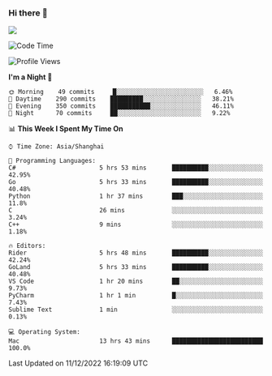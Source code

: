 ### Hi there 👋

<!--
**JJAYCHEN1e/jjaychen1e** is a ✨ _special_ ✨ repository because its `README.md` (this file) appears on your GitHub profile.

Here are some ideas to get you started:

- 🔭 I’m currently working on ...
- 🌱 I’m currently learning ...
- 👯 I’m looking to collaborate on ...
- 🤔 I’m looking for help with ...
- 💬 Ask me about ...
- 📫 How to reach me: ...
- 😄 Pronouns: ...
- ⚡ Fun fact: ...
-->

[![](https://github-readme-stats.vercel.app/api?username=jjaychen1e&show_icons=true)](https://github.com/jjaychen1e/github-readme-stats?count_private=true)

<!--START_SECTION:waka-->
![Code Time](http://img.shields.io/badge/Code%20Time-505%20hrs%2039%20mins-blue)

![Profile Views](http://img.shields.io/badge/Profile%20Views-1-blue)

**I'm a Night 🦉** 

```text
🌞 Morning    49 commits     █░░░░░░░░░░░░░░░░░░░░░░░░   6.46% 
🌆 Daytime    290 commits    █████████░░░░░░░░░░░░░░░░   38.21% 
🌃 Evening    350 commits    ███████████░░░░░░░░░░░░░░   46.11% 
🌙 Night      70 commits     ██░░░░░░░░░░░░░░░░░░░░░░░   9.22%

```


📊 **This Week I Spent My Time On** 

```text
⌚︎ Time Zone: Asia/Shanghai

💬 Programming Languages: 
C#                       5 hrs 53 mins       ██████████░░░░░░░░░░░░░░░   42.95% 
Go                       5 hrs 33 mins       ██████████░░░░░░░░░░░░░░░   40.48% 
Python                   1 hr 37 mins        ███░░░░░░░░░░░░░░░░░░░░░░   11.8% 
C                        26 mins             ░░░░░░░░░░░░░░░░░░░░░░░░░   3.24% 
C++                      9 mins              ░░░░░░░░░░░░░░░░░░░░░░░░░   1.18%

🔥 Editors: 
Rider                    5 hrs 48 mins       ██████████░░░░░░░░░░░░░░░   42.24% 
GoLand                   5 hrs 33 mins       ██████████░░░░░░░░░░░░░░░   40.48% 
VS Code                  1 hr 20 mins        ██░░░░░░░░░░░░░░░░░░░░░░░   9.73% 
PyCharm                  1 hr 1 min          █░░░░░░░░░░░░░░░░░░░░░░░░   7.43% 
Sublime Text             1 min               ░░░░░░░░░░░░░░░░░░░░░░░░░   0.13%

💻 Operating System: 
Mac                      13 hrs 43 mins      █████████████████████████   100.0%

```


 Last Updated on 11/12/2022 16:19:09 UTC
<!--END_SECTION:waka-->

